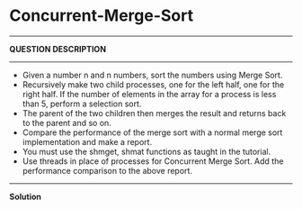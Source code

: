 # Concurrent-Merge-Sort

*********
**QUESTION DESCRIPTION**
*********
- Given a number n and n numbers, sort the numbers using Merge Sort.
- Recursively make two child processes, one for the left half, one for the right half. If the number of elements in the array for a 
  process is less than 5, perform a selection sort.
- The parent of the two children then merges the result and returns back to the parent and so on.
- Compare the performance of the merge sort with a normal merge sort implementation and make a report.
- You must use the shmget, shmat functions as taught in the tutorial.
- Use threads in place of processes for Concurrent Merge Sort. Add the performance comparison to the above report.
**********
**Solution**
